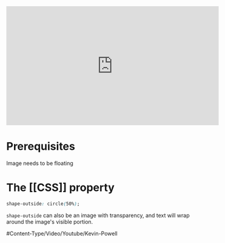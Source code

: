 <iframe width="560" height="315" src="https://www.youtube.com/embed/sifXs4XVK7g" title="YouTube video player" frameborder="0" allow="accelerometer; autoplay; clipboard-write; encrypted-media; gyroscope; picture-in-picture" allowfullscreen></iframe>

# Prerequisites
Image needs to be floating

# The [[CSS]] property
```css
shape-outside: circle(50%);
```

`shape-outside` can also be an image with transparency, and text will wrap around the image's visible portion. 

#Content-Type/Video/Youtube/Kevin-Powell
